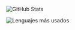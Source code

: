 ![GitHub Stats](https://github-readme-stats.vercel.app/api?username=JOACOeze2004&show_icons=true&theme=radical)

![Lenguajes más usados](https://github-readme-stats.vercel.app/api/top-langs/?username=JOACOeze2004&layout=compact&theme=tokyonight)
